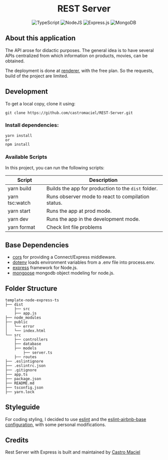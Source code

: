 <h1 align="center">
REST Server
</h1>

<div align="center">

![TypeScript](https://img.shields.io/badge/typescript-%23007ACC.svg?style=for-the-badge&logo=typescript&logoColor=white) ![NodeJS](https://img.shields.io/badge/node.js-6DA55F?style=for-the-badge&logo=node.js&logoColor=white) ![Express.js](https://img.shields.io/badge/express.js-%23404d59.svg?style=for-the-badge&logo=express&logoColor=%2361DAFB) ![MongoDB](https://img.shields.io/badge/MongoDB-%234ea94b.svg?style=for-the-badge&logo=mongodb&logoColor=white)

</div>

## About this application

The API arose for didactic purposes. The general idea is to have several APIs centralized from which information on products, movies, can be obtained.

The deployment is done at [renderer](https://render.com/docs), with the free plan. So the requests, build of the project are limited.

## Development

To get a local copy, clone it using:
```
git clone https://github.com/castromaciel/REST-Server.git
```

### Install dependencies:

```
yarn install
or
npm install 
```

### Available Scripts

In this project, you can run the following scripts:

| Script        | Description                                         |
| ------------- | --------------------------------------------------- |
| yarn build    | Builds the app for production to the `dist` folder. |
| yarn tsc:watch| Runs observer mode to react to compilation status.  |
| yarn start    | Runs the app at prod mode.                          |
| yarn dev      | Runs the app in the development mode.               |
| yarn format   | Check lint file problems                             |

## Base Dependencies

- [cors](https://github.com/expressjs/cors#readme) for providing a Connect/Express middleware.
- [dotenv](https://github.com/motdotla/dotenv#readme) loads environment variables from a .env file into process.env.
- [express](https://expressjs.com/) framework for Node.js.
- [mongoose](https://mongoosejs.com/) mongodb object modeling for node.js.

## Folder Structure

```
template-node-express-ts
├── dist
    ├── src
    ├── app.js
├── node_modules
├── public
│   └── error
│   └── index.html
└── src
    ├── controllers
    ├── database
    ├── models
        ├── server.ts
    ├── routes
├── .eslintignore
├── .eslintrc.json
├── .gitignore
├── app.ts
├── package.json
├── README.md
├── tsconfig.json
├── yarn.lock
```

## Styleguide

For coding styling, I decided to use [eslint](https://eslint.org/) and the [eslint-airbnb-base configuration](https://github.com/airbnb/javascript#readme), with some personal modifications.

## Credits

Rest Server with Express is built and maintained by [Castro Maciel](https://github.com/castromaciel)
